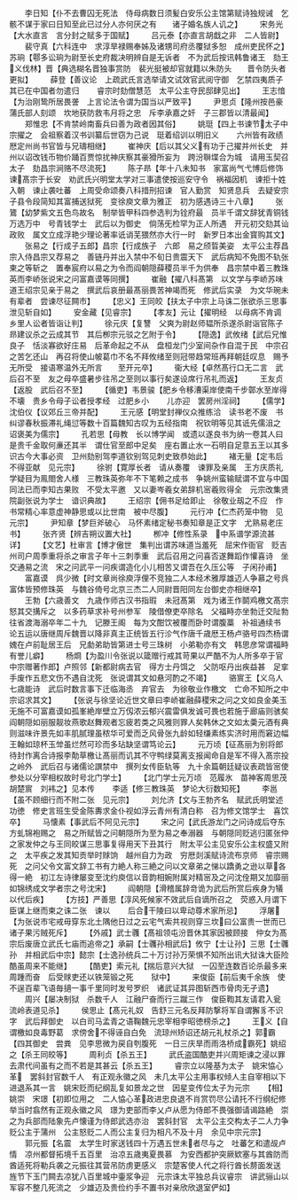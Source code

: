 <!-- { "loadSidebar": true } -->
　　李日知【仆不去曹囚无死法　侍母病数日须髪白安乐公主馆第赋诗独规诫　乞骸不谋于家曰日知至此已过分人亦何厌之有　　诸子婚名族人讥之】
　　宋务光【大水直言　言分封之赋多于国赋】
　　吕元泰【亦直言胡戱之非　二人皆尉】
　　裴守真【六科连中　求淳旱禄赐奉姊及诸甥司府丞覆狱多恕　成州吏民怀之】苏珦【鄠多讼珦为尉至长史府裁决明辨自是无诉者　不为武后按讯韩鲁诸王　劾王义伐林】晋【典选糊名晋独事赏防　裴光挺被却官就籍以朱防头　　晋令防头者更拟】
　　薛登【善议论　上疏武氏言选举请文试效官武阅守御　乞禁四夷质子其已在中国者勿遣归
　　睿宗时劾僧慧范　太平公主夺民邸肆见出】
　　王志愔【为治刚鸷所居畏詟　上言论法令谓为国当以严致平】
　　尹思贞【隆州按邑豪蒲氏部人刻颂　坎地获防救韦月将之忠　斥李承嘉之奸　子三郡皆以清最闻】
　　郑惟忠【不肯禁岭南畜兵曰善为政者因其俗】
　　姚珽【四上书谏节太子中宗擢之　会祖察着汉书训纂后世窃为己说　珽着绍训以明旧义
　　六州皆有政绩　厯定州尚书官皆与兄璹相继】
　　崔神庆【后以其父义有功于己擢并州长史　并州以诏改钱币物价踊百贾惊扰神庆察其豪猾所妄为　跨汾聨堞合为城　请用玉契召太子　劾昌宗涧赂不尽流死】
　　陈子昻【年十八未知书　家富尚气弋博后修饰谏髙宗于长安　劝武氏兴明堂太学对三事遣使按巡安守令　祸福因机　谏拒十姓入朝　谏止袭吐蕃　上周受命颂奏八科措刑招谏　官人勤赏　知贤息兵　去疑安宗子县令段简知其富捕送狱死　变徐庾文章为雅正　初为感遇诗三十八章】
　　张鷟【幼梦紫文五色鸟故名　制举皆甲科四参选判为铨府最　员半千谓文辞犹青铜钱万选万中　号青钱学士　武后以为御史　倘荡旡检罕为正人所遇　开元初交劾其讪政败　属文立成浮艳少理论著率诋诮芜猥然亦大行一时　新罗日本出金寳购其文】
　　张易之【行成子五郎】昌宗【行成族子　六郎　易之颀晢美姿　太平公主荐昌宗入侍昌宗又荐易之　善链丹并出入禁中不旬日贵震天下　武后病知不免图不轨张柬之等斩之　置奉宸府以易之为令而阎朝隠薛稷员半千为供奉　昌宗禁中着三教珠英而李峤张说宋之问富嘉谟等同撰】
　　崔融【擢八科髙第　以文学与李峤苏味道王绍宗见亲于易之　撰武后哀册最髙丽畏苦神竭而死　修武后实录　为文华琬未有辈者　尝谏尽征闗市】
　　【忠义】王同皎【扶太子中宗上马诛二张欲杀三思事泄见斩自如】
　　安金藏【见睿宗】
　　【孝友】元让【擢明经　以母病不肯调乡里人讼者皆诣让判】
　　徐元庆【复讐　父爽为尉赵师韫所杀遂杀尉诣官陈子昻建议杀之云成其节　其后栁宗元驳之乞附于令】
　　【隠逸】武攸绪【武后兄惟良子　恬淡寡欲好庄易　后革命起之不从　盘桓龙门少室间杂作自混于民　中宗召之苦乞还山　再召将使山帔葛巾不名不拜攸绪至则冠带趋常班再拜朝廷叹息　赐予无所受　接语寒温外无所言　　至开元卒】
　　衞大经【卓然髙行口无二言　武后召不至　友之母卒盛暑步往吊之至则以事行矣遂设席行吊礼而返】
　　王友贞【返股　武后召不至】
　　【循吏】韦景骏【肥乡令移漕渠岸使南千步鄣水至岸得不壊　贵乡令母子讼者授孝经　过肥乡小
　　儿亦迎　罢房州淫祠】
　　【儒学】沈伯仪【议郊丘三帝并配】
　　王元感【明堂封禅仪众推练洽　读书老不废　书纠谬春秋振滞礼绳愆等数十百篇魏知古叹为五经指南　祝钦明等见其诋先儒沮之　诏褒美为儒宗】
　　孔若思【母教　长以博学闻　或遗以遂良书为纳一卷其人曰是贵千金取何亷还其半　谓仕官至郎中足矣　座右置止水一石明自足意五王以其多识古今大事必资　卫州劾别驾李道钦别驾见刺史致恭始此】
　　褚无量【定韦后不得亚献　见元宗】
　　徐驸【寛厚长者　请从奏覆　谏罪及亲属　王方庆质礼学疑目为鳯閤舍人様　三教珠英弥年不下笔赖之成书　争姚州蛮输赋谓不宜与中国同法已而李知古果败　不受太平邀　又以妻岑羲女弟辞机宻羲败得全　元宗改集贤院副张说为学士　谙识典故】
　　王绍宗【佣书足给即止　徐敬业刼之不应　作书常精心率意虚神静思或以比世南　被中尽腹】
　　元行冲【仁杰药笼中物　见元宗】
　　尹知章【梦巨斧破心　马怀素绪定秘书奏知章是正文字　尤熟易老庄书】
　　张齐贤【辨吉朔议置大社】
　　栁冲【修性系录　中系谱学源流甚详】
　　【文艺】杜审言【博才傲世　集判出谓苏味道当羞死　屈宋作衙官　贬吉州司户周季重将杀之审言子年十三刺季重　武后召用之问喜否遂舞蹈作懽喜诗　坐交通易之流　宋之问武平一问疾谓造化小儿相苦又谓吾在久压公等　子闲孙甫】
　　富嘉谟　呉少微【时文章尚徐庾浮俚不竞独二人本经术雅厚雄迈人争慕之号呉富体皆预修珠英　与魏谷倚号北京三杰二人同尉晋阳同左台御史亦相继卒】
　　王勃【六歳善文　九歳作师古汉书指瑕　未冠髙第　戏为诸王作鬬鸡檄文髙宗怒其交搆斥之　以多药草求补号州参军　陵借僚吏卒除名　父福畤亦坐勃迁交阯勃往省渡海溺卒年二十九　记滕王阁　每为文酣饮被覆而卧时谓腹藁　补祖通续书　论五运以唐继周斥魏晋以降非真主正统皆五行沴气作唐千歳厯王杨卢骆号四杰杨谓媿在卢前耻居王后　兄勮弟助皆第进士号三珠树　小弟勒亦有文　韩思彦常谓福畤有誉儿癖】
　　杨烱【为盈川令张说以箴赠行戒其苛果以严酷不为人所多卒于官　中宗赠著作郎】卢照邻【新都尉病去官　得方士丹饵之　父防呕丹出疾益甚　足挛手废作五悲文伤不遇自沈死　张说谓其文如悬河酌之不竭】
　　骆賔王【义乌人　七歳能诗　武后时数言事下迁临海丞　弃官去　为徐敬业作檄文　亡命不知所之中宗诏求其文】
　　【张说与徐坚论近世文章曰李峤崔融薛稷宋之问之文如良金美玉无施不可富嘉谟如孤峯絶岸壁立万仭浓云郁兴震雷俱发诚可畏也若施于廊庙则骇矣阎朝隠如丽服靓妆燕歌赵舞观者忘疲若类之风雅则罪人矣韩休之文如太羮元酒有典则滋味许景先如丰肌腻理虽秾华可爱而乏风骨张九龄如轻缣素练实济时用而窘边幅王翰如琼杯玉斚虽烂然可珍而多玷缺坚谓笃论云】
　　元万顷【征髙丽为别将郎待封作离合诗报李勣草檄让髙丽而讥其不守鸭绿莫离支报闻命自是军不得入髙宗投之岭外　武后召与诸儒论譔禁中　撰列女传臣轨等　九十余篇朝廷疑议表疏皆宻使参处以分宰相权故时号北门学士】
　　【北门学士元万顷　范履氷　苗神客周思茂　胡楚賔　刘袆之】见本传
　　李适【修三教珠英　梦论大衍数知死】
　　李邕【虽不顾细行而不附二张　见元宗】
　　刘允济【文与王勃齐名　赋武氏明堂述功徳　修史言班生受金陈夀求金仆视如浮云青州有清白称　召为修文馆学士　喜饮卒】
　　马懐素【事武后不阿见元宗】
　　宋之问【武氏游龙门之问诗成后夺东方虬锦袍赐之　易之所赋皆之问朝隠所为至为易之奉溺器　与朝隠同贬逃归匿张仲之家发仲之与王同皎谋三思事复得用天下丑其行　附太平公主见安乐公主权盛又附之　太平疾之发其知贡举时赇饷　越州自力为政　穷厯剡溪赋诗流布京师　睿宗赐死　之问父令文富文辞工书有力絶人称三絶之问以文章弟之悌以蹻勇之逊以草各得一絶　初江左诗律屡变至沈约庾信以音韵相婉附属对精宻及之问沈佺期又加靡丽如锦绣成文学者宗之号沈宋】
　　阎朝隠【滑稽属辞竒诡为武后所赏后疾身为犠以代后疾】
　　【方技】严善思【淳风死候家不效武后自谪所召之　荧惑入月谓下臣谋上继而柬之诛二张　谏以
　　后合干陵曰以卑动尊术家所忌】
　　浮屠【为张说市宅戒毋穿东北土隅他日过之云宅气索共视则穿三坎曰公富贵一世而已诸子果污贼死斥】
　　【外戚】武士彠【髙祖领屯汾晋休其家因被顾接　仲女为髙宗后废唐立武氏七庙而追帝之】承嗣【士彠孙相武后】攸宁【士让孙】三思【士彠孙　并相武后中宗】懿宗【士逸孙统兵二十万讨孙万荣惧不知所出讯大狱诛大臣险酷虽周来不能继】
　　【酷吏】索元礼【揣后意兴大狱　一囚至连数百论杀最多来周踵而奋　后受赇吏还以铁笼锻之死
　　狱中】
　　来俊臣【前后夷千余族　使不逞百辈飞语毎擿一事千里同时发号罗织　诸武证其异图斩西市骨肉无孑遗】
　　周兴【屡决制狱　杀数千人　江融尸奋而行三蹴三作　俊臣鞫其友请君入瓮　流岭表道见杀】
　　侯思止【髙元礼奴　告舒三元名反拜防撃将军自谓獬豸不识字　武后拜御史　以白司马孟青之语鞠魏元忠宰相李昭徳榜杀之】
　　王义【自谓檄如良毒野葛　求傍舍不得诬自白免　流琼州矫诏还胡元礼杖杀之】郭霸【四其御史　尝粪　见李思微为戻自刳腹死　一日三庆旱而雨洛桥成霸死】姚绍之【杀王同皎等】
　　周利贞【杀五王】
　　武氏盗国酷吏并兴周矩谏之浸以罪去肃代间虽有之而不若是其甚云【杀五王】
　　睿宗立以隆基为太子　姚宋恊心革　罢斜封官数千人　有正观永徽之风　未几太平公主用事权倾人主自宰相以下进退系其一言　姚宋贬而纪纲乱复如景龙之世　因星变传位太子为元宗
　　【相】姚崇　宋璟【初即位用之　二人恊心革政进忠良退不肖赏罚尽公请托不行纲纪修举当时翕然有正观永徽之风　璟为吏部而李乂卢从愿为侍郎不畏强御请谒路絶　崇之为兵部而陆象先卢懐谨为侍郎武选亦治　罢斜封官　太平公主交构太子二人力争贬公主于蒲州　公主怒贬二人而公主复归为相凡不及十月　余见中宗元宗】
　　郭元振【名震　太学生时家送钱四十万遇五世未者尽与之　吐蕃乞和遣觇卢情　凉州都督拓境千五百里　治凉五歳夷夏畏慕　为安西都护突厥欵塞与其酋防而酋适死将勒兵袭之元振往其营吊防虏更感义　宗楚客使人代之将行酋长剺面发送　旌节下玉门闗去凉犹八百里城中壷浆争迎　元宗诛太平独总兵议睿宗　讲武骊山以军容不整几死流之　少雄迈及贵俭约手不置书对亲欣欣退室俨如】
